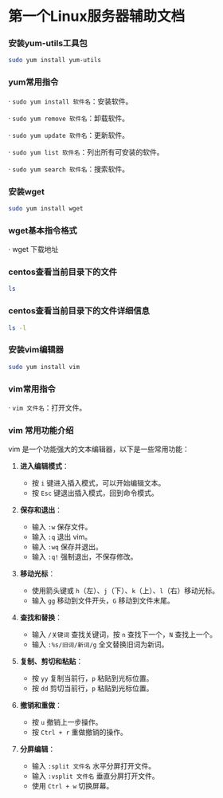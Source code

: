 # 第一个Linux服务器辅助文档

### 安装yum-utils工具包

```bash
sudo yum install yum-utils
```

### yum常用指令

· `sudo yum install 软件名`：安装软件。

· `sudo yum remove 软件名`：卸载软件。

· `sudo yum update 软件名`：更新软件。

· `sudo yum list 软件名`：列出所有可安装的软件。

· `sudo yum search 软件名`：搜索软件。


### 安装wget

```bash
sudo yum install wget
```

### wget基本指令格式

· wget 下载地址

### centos查看当前目录下的文件
```bash
ls
```

### centos查看当前目录下的文件详细信息
```bash
ls -l
```


### 安装vim编辑器
```bash
sudo yum install vim
```

### vim常用指令

· `vim 文件名`：打开文件。

### vim 常用功能介绍

vim 是一个功能强大的文本编辑器，以下是一些常用功能：

1. **进入编辑模式**：
    - 按 `i` 键进入插入模式，可以开始编辑文本。
    - 按 `Esc` 键退出插入模式，回到命令模式。

2. **保存和退出**：
    - 输入 `:w` 保存文件。
    - 输入 `:q` 退出 vim。
    - 输入 `:wq` 保存并退出。
    - 输入 `:q!` 强制退出，不保存修改。

3. **移动光标**：
    - 使用箭头键或 `h`（左）、`j`（下）、`k`（上）、`l`（右）移动光标。
    - 输入 `gg` 移动到文件开头，`G` 移动到文件末尾。

4. **查找和替换**：
    - 输入 `/关键词` 查找关键词，按 `n` 查找下一个，`N` 查找上一个。
    - 输入 `:%s/旧词/新词/g` 全文替换旧词为新词。

5. **复制、剪切和粘贴**：
    - 按 `yy` 复制当前行，`p` 粘贴到光标位置。
    - 按 `dd` 剪切当前行，`p` 粘贴到光标位置。

6. **撤销和重做**：
    - 按 `u` 撤销上一步操作。
    - 按 `Ctrl + r` 重做撤销的操作。

7. **分屏编辑**：
    - 输入 `:split 文件名` 水平分屏打开文件。
    - 输入 `:vsplit 文件名` 垂直分屏打开文件。
    - 使用 `Ctrl + w` 切换屏幕。